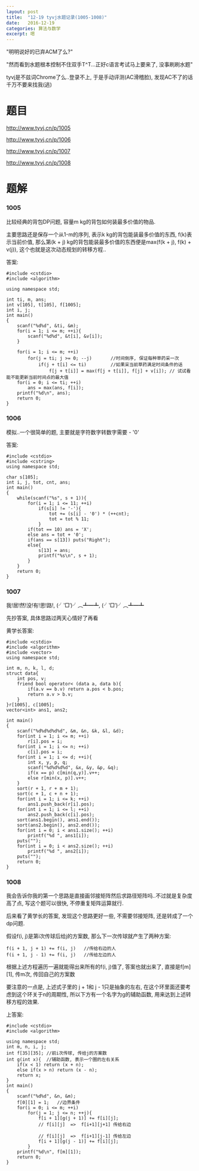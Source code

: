 ```yaml
---
layout: post
title:  "12-19 tyvj水题记录(1005-1008)"
date:   2016-12-19
categories: 算法与数学
excerpt: 嗯
---
```


"明明说好的已弃ACM了么?"

"然而看到水题根本控制不住双手T^T...正好c语言考试马上要来了, 没事刷刷水题"

tyvj是不兹词Chrome了么..登录不上, 于是手动评测(AC滑稽脸), 发现AC不了的话千万不要来找我(逃)

# 题目
http://www.tyvj.cn/p/1005

http://www.tyvj.cn/p/1006

http://www.tyvj.cn/p/1007

http://www.tyvj.cn/p/1008

# 题解

### 1005

比较经典的背包DP问题, 容量m kg的背包如何装最多价值的物品.

主要思路还是保存一个从1-m的序列, 表示k kg的背包能装最多价值的东西, f(k)表示当前价值, 那么第(k + j) kg的背包能装最多价值的东西便是max(f(k + j), f(k) + v(j)), 这个也就是这次动态规划的转移方程..


答案:


```
#include <cstdio>
#include <algorithm>

using namespace std;

int ti, m, ans;
int v[105], t[105], f[1005];
int i, j;
int main()
{
    scanf("%d%d", &ti, &m);
    for(i = 1; i <= m; ++i){
        scanf("%d%d", &t[i], &v[i]);
    }

    for(i = 1; i <= m; ++i)
        for(j = ti; j >= 0; --j)       //时间倒序, 保证每种草药采一次
            if(j + t[i] <= ti)         //如果采当前草药满足时间条件的话
                f[j + t[i]] = max(f[j + t[i]], f[j] + v[i]); // 试试看能不能更新当前时间点的最大值
    for(i = 0; i <= ti; ++i)
        ans = max(ans, f[i]);
    printf("%d\n", ans);
    return 0;
}

```

### 1006

模拟..一个很简单的题, 主要就是字符数字转数字需要 - '0'

答案:

```
#include <cstdio>
#include <cstring>
using namespace std;

char s[105];
int i, j, tot, cnt, ans;
int main()
{
    while(scanf("%s", s + 1)){
        for(i = 1; i <= 11; ++i)
            if(s[i] != '-'){
                tot += (s[i] - '0') * (++cnt);
                tot = tot % 11;
            }
        if(tot == 10) ans = 'X';
        else ans = tot + '0';
        if(ans == s[13]) puts("Right");
        else{
            s[13] = ans;
            printf("%s\n", s + 1);
        }
    }
    return 0;
}

```

### 1007

我!居!然!没!有!思!路!, (╯‵□′)╯︵┻━┻, (╯‵□′)╯︵┻━┻

先抄答案, 具体思路过两天心情好了再看

黄学长答案:


```
#include <cstdio>
#include <algorithm>
#include <vector>
using namespace std;

int m, n, k, l, d;
struct data{
    int pos, v;
    friend bool operator< (data a, data b){
        if(a.v == b.v) return a.pos < b.pos;
        return a.v > b.v;
    }
}r[1005], c[1005];
vector<int> ans1, ans2;

int main()
{
    scanf("%d%d%d%d%d", &m, &n, &k, &l, &d);
    for(int i = 1; i <= m; ++i)
        r[i].pos = i;
    for(int i = 1; i <= n; ++i)
        c[i].pos = i;
    for(int i = 1; i <= d; ++i){
        int x, y, p, q;
        scanf("%d%d%d%d", &x, &y, &p, &q);
        if(x == p) c[min(q,y)].v++;
        else r[min(x, p)].v++;
    }
    sort(r + 1, r + m + 1);
    sort(c + 1, c + n + 1);
    for(int i = 1; i <= k; ++i)
        ans1.push_back(r[i].pos);
    for(int i = 1; i <= l; ++i)
        ans2.push_back(c[i].pos);
    sort(ans1.begin(), ans1.end());
    sort(ans2.begin(), ans2.end());
    for(int i = 0; i < ans1.size(); ++i)
        printf("%d ", ans1[i]);
    puts("");
    for(int i = 0; i < ans2.size(); ++i)
        printf("%d ", ans2[i]);
    puts("");
    return 0;
}

```

### 1008

我会告诉你我的第一个思路是直接画邻接矩阵然后求路径矩阵吗..不过就是复杂度高了点, 写这个题可以很快, 不停重复矩阵运算就行.

后来看了黄学长的答案, 发现这个思路更好一些, 不需要邻接矩阵, 还是转成了一个dp问题.

假设f(i, j)是第i次传球后给j的方案数, 那么下一次传球就产生了两种方案:

```
f(i + 1, j + 1) += f(i, j)   //传给右边的人
f(i + 1, j - 1) += f(i, j)   //传给左边的人
```

根据上述方程遍历一遍就能得出来所有的f(i, j)值了, 答案也就出来了, 直接是f[m][1], 传m次, 传回自己的方案数

要注意的一点是, 上述式子里的 j + 1和 j - 1只是抽象的左右, 在这个环里面还要考虑到这个环关于n的周期性, 所以下方有一个名字为g的辅助函数, 用来达到上述转移方程的效果.

上答案:


```
#include <cstdio>
#include <algorithm>

using namespace std;
int m, n, i, j;
int f[35][35]; //前i次传球, 传给j的方案数
int g(int x){  //辅助函数, 表示一个圈的左右关系
    if(x < 1) return (x + n);
    else if(x > n) return (x - n);
    return x;
}
int main()
{
    scanf("%d%d", &n, &m);
    f[0][1] = 1;   //边界条件
    for(i = 0; i <= m; ++i)
        for(j = 1; j <= n; ++j){
            f[i + 1][g(j + 1)] += f[i][j];
            // f[i][j]  =>  f[i+1][j+1] 传给右边
            
            // f[i][j]  =>  f[i+1][j-1] 传给左边
            f[i + 1][g(j - 1)] += f[i][j];
        }
    printf("%d\n", f[m][1]); 
    return 0;
}

```




